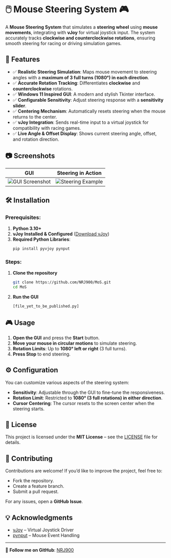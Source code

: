# 🖱️ Mouse Steering System 🎮

A **Mouse Steering System** that simulates a **steering wheel** using **mouse movements**, integrating with **vJoy** for virtual joystick input. The system accurately tracks **clockwise and counterclockwise rotations**, ensuring smooth steering for racing or driving simulation games.

## 🚀 Features
- ✅ **Realistic Steering Simulation**: Maps mouse movement to steering angles with a **maximum of 3 full turns (1080°) in each direction**.
- ✅ **Accurate Rotation Tracking**: Differentiates **clockwise** and **counterclockwise** rotations.
- ✅ **Windows 11 Inspired GUI**: A modern and stylish Tkinter interface.
- ✅ **Configurable Sensitivity**: Adjust steering response with a **sensitivity slider**.
- ✅ **Centering Mechanism**: Automatically resets steering when the mouse returns to the center.
- ✅ **vJoy Integration**: Sends real-time input to a virtual joystick for compatibility with racing games.
- ✅ **Live Angle & Offset Display**: Shows current steering angle, offset, and rotation direction.

## 📷 Screenshots
| GUI | Steering in Action |
|:-:|:-:|
| ![GUI Screenshot](https://via.placeholder.com/400) | ![Steering Example](https://via.placeholder.com/400) |

## 🛠 Installation
### Prerequisites:
1. **Python 3.10+**  
2. **vJoy Installed & Configured** ([Download vJoy](https://sourceforge.net/projects/vjoystick/))  
3. **Required Python Libraries**:  
   ```sh
   pip install pyvjoy pynput
   ```

### Steps:
1. **Clone the repository**  
   ```sh
   git clone https://github.com/NRJ900/MoS.git
   cd MoS
   ```
2. **Run the GUI**
   ```sh
   [file_yet_to_be_published.py]
   ```

## 🎮 Usage
1. **Open the GUI** and press the **Start** button.  
2. **Move your mouse in circular motions** to simulate steering.  
3. **Rotation Limits**: Up to **1080° left or right** (3 full turns).  
4. **Press Stop** to end steering.

## ⚙️ Configuration
You can customize various aspects of the steering system:
- **Sensitivity**: Adjustable through the GUI to fine-tune the responsiveness.
- **Rotation Limit**: Restricted to **1080° (3 full rotations) in either direction**.
- **Cursor Centering**: The cursor resets to the screen center when the steering starts.

## 📝 License
This project is licensed under the **MIT License** – see the [LICENSE](LICENSE) file for details.

## 🙌 Contributing
Contributions are welcome! If you’d like to improve the project, feel free to:
- Fork the repository.
- Create a feature branch.
- Submit a pull request.

For any issues, open a **GitHub Issue**.

## 💡 Acknowledgments
- [vJoy](https://sourceforge.net/projects/vjoystick/) – Virtual Joystick Driver  
- [pynput](https://pypi.org/project/pynput/) – Mouse Event Handling  

---

🔗 **Follow me on GitHub**:  [NRJ900](https://github.com/NRJ900)
